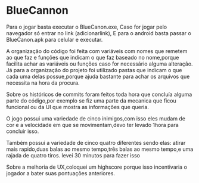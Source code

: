 # BlueCannon
Para o jogar basta executar o BlueCanon.exe,
Caso for jogar pelo navegador só entrar no link (adicionarlink),
E para o android basta passar o BlueCanon.apk para celular e executar.

A organização do código foi feita com variáveis com nomes que remetem ao que faz e funções que indicam o que faz baseado no nome,porque facilita achar as variáveis ou funções caso for necessário alguma alteração. Já para a organização do projeto foi utilizado pastas que indicam o que cada uma delas possue,porque ajuda bastante para achar os arquivos que necessita na hora da procura.

Sobre os históricos de commits foram feitos toda hora que concluía alguma parte do código,por exemplo se fiz uma parte da mecanica que ficou funcional ou da UI que mostra as informações que queria.

O jogo possui uma variedade de cinco inimigos,com isso eles mudam de cor e a velocidade em que se movimentam,devo ter levado 1hora para concluir isso.

Também possui a variedade de cinco quatro diferentes sendo elas: atirar mais rapido,duas balas ao mesmo tempo,três balas ao mesmo tempo,e uma rajada de quatro tiros. levei 30 minutos para fazer isso

Sobre a melhoria de UX,coloquei um highscore porque isso incentivaria o jogador a bater suas pontuações anteriores.

